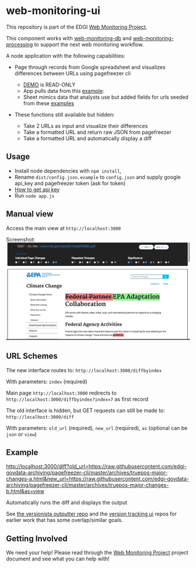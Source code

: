 # web-monitoring-ui

This repository is part of the EDGI [Web Monitoring Project](https://github.com/edgi-govdata-archiving/web-monitoring).

This component works with [web-monitoring-db](https://github.com/edgi-govdata-archiving/web-monitoring-db) and [web-monitoring-processing](https://github.com/edgi-govdata-archiving/web-monitoring-processing) to support the next web monitoring workflow.

A node application with the following capabilities:
* Page through records from Google spreadsheet and visualizes differences between URLs using pagefreezer cli
    * [DEMO](https://edgi-web-monitor-ui.herokuapp.com) is READ-ONLY
    * App pulls data from this [example](https://docs.google.com/spreadsheets/d/17QA_C2-XhLefxZlRKw74KDY3VNstbPvK3IHWluDJMGQ/edit#gid=0): 
    * Sheet mimics data that analysts use but added fields for urls seeded from these [examples](https://github.com/edgi-govdata-archiving/web-monitoring-processing/tree/master/archives)

* These functions still available but hidden:
    * Take 2 URLs as input and visualize their differences
    * Take a formatted URL and return raw JSON from pagefreezer
    * Take a formatted URL and automatically display a diff

## Usage
* Install node dependencies with `npm install`, 
* Rename `dist/config.json.example` to `config.json` and supply google api_key and pagefreezer token (ask for token)
* [How to get api key](https://developers.google.com/api-client-library/javascript/start/start-js)
* Run `node app.js`

## Manual view
Access the main view at `http://localhost:3000`

Screenshot:
![screenshot](screenshot.png)

## URL Schemes
The new interface routes to:
`http://localhost:3000/diffbyindex`

With parameters:
`index` (required)

Main page `http://localhost:3000` redirects to  
`http://localhost:3000/diffbyindex?index=7` as first record

The old interface is hidden, but GET requests can still be made to:
`http://localhost:3000/diff`

With parameters:
`old_url` (required),
`new_url` (required),
`as` (optional can be `json` or `view`)

## Example
<http://localhost:3000/diff?old_url=https://raw.githubusercontent.com/edgi-govdata-archiving/pagefreezer-cli/master/archives/truepos-major-changes-a.html&new_url=https://raw.githubusercontent.com/edgi-govdata-archiving/pagefreezer-cli/master/archives/truepos-major-changes-b.html&as=view>

Automatically runs the diff and displays the output


See [the versionista outputter repo](https://github.com/edgi-govdata-archiving/versionista-outputter) and the [version tracking ui](https://github.com/edgi-govdata-archiving/version-tracking-ui) repos for earlier work that has some overlap/similar goals.

## Getting Involved

We need your help! Please read through the [Web Monitoring Project](https://github.com/edgi-govdata-archiving/web-monitoring) project document and see what you can help with!
